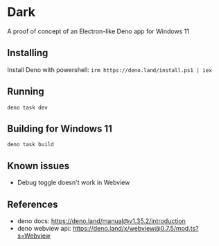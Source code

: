 # Dark

A proof of concept of an Electron-like Deno app for Windows 11

## Installing

Install Deno with powershell: `irm https://deno.land/install.ps1 | iex`

## Running

`deno task dev`

## Building for Windows 11

`deno task build`

## Known issues

- Debug toggle doesn't work in Webview

## References

- deno docs: https://deno.land/manual@v1.35.2/introduction
- deno webview api: https://deno.land/x/webview@0.7.5/mod.ts?s=Webview